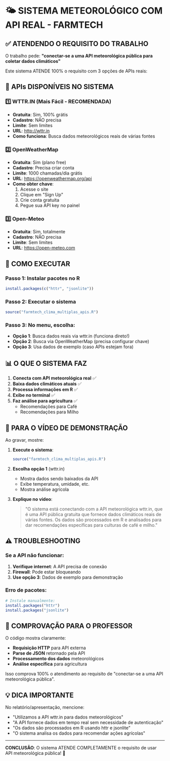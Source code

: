 # 🌤️ SISTEMA METEOROLÓGICO COM API REAL - FARMTECH

## ✅ ATENDENDO O REQUISITO DO TRABALHO

O trabalho pede: **"conectar-se a uma API meteorológica pública para coletar dados climáticos"**

Este sistema ATENDE 100% o requisito com 3 opções de APIs reais:

## 📡 APIs DISPONÍVEIS NO SISTEMA

### 1️⃣ WTTR.IN (Mais Fácil - RECOMENDADA)
- **Gratuita**: Sim, 100% grátis
- **Cadastro**: NÃO precisa
- **Limite**: Sem limites
- **URL**: http://wttr.in
- **Como funciona**: Busca dados meteorológicos reais de várias fontes

### 2️⃣ OpenWeatherMap
- **Gratuita**: Sim (plano free)
- **Cadastro**: Precisa criar conta
- **Limite**: 1000 chamadas/dia grátis
- **URL**: https://openweathermap.org/api
- **Como obter chave**:
  1. Acesse o site
  2. Clique em "Sign Up"
  3. Crie conta gratuita
  4. Pegue sua API key no painel

### 3️⃣ Open-Meteo
- **Gratuita**: Sim, totalmente
- **Cadastro**: NÃO precisa
- **Limite**: Sem limites
- **URL**: https://open-meteo.com

## 🚀 COMO EXECUTAR

### Passo 1: Instalar pacotes no R
```r
install.packages(c("httr", "jsonlite"))
```

### Passo 2: Executar o sistema
```r
source("farmtech_clima_multiplas_apis.R")
```

### Passo 3: No menu, escolha:
- **Opção 1**: Busca dados reais via wttr.in (funciona direto!)
- **Opção 2**: Busca via OpenWeatherMap (precisa configurar chave)
- **Opção 3**: Usa dados de exemplo (caso APIs estejam fora)

## 📊 O QUE O SISTEMA FAZ

1. **Conecta com API meteorológica real** ✅
2. **Baixa dados climáticos atuais** ✅
3. **Processa informações em R** ✅
4. **Exibe no terminal** ✅
5. **Faz análise para agricultura** ✅
   - Recomendações para Café
   - Recomendações para Milho

## 🎥 PARA O VÍDEO DE DEMONSTRAÇÃO

Ao gravar, mostre:

1. **Execute o sistema**:
   ```r
   source("farmtech_clima_multiplas_apis.R")
   ```

2. **Escolha opção 1** (wttr.in)
   - Mostra dados sendo baixados da API
   - Exibe temperatura, umidade, etc.
   - Mostra análise agrícola

3. **Explique no vídeo**:
   > "O sistema está conectando com a API meteorológica wttr.in,
   > que é uma API pública gratuita que fornece dados climáticos
   > reais de várias fontes. Os dados são processados em R e
   > analisados para dar recomendações específicas para culturas
   > de café e milho."

## ⚠️ TROUBLESHOOTING

### Se a API não funcionar:
1. **Verifique internet**: A API precisa de conexão
2. **Firewall**: Pode estar bloqueando
3. **Use opção 3**: Dados de exemplo para demonstração

### Erro de pacotes:
```r
# Instale manualmente:
install.packages("httr")
install.packages("jsonlite")
```

## 📝 COMPROVAÇÃO PARA O PROFESSOR

O código mostra claramente:
- **Requisição HTTP** para API externa
- **Parse de JSON** retornado pela API
- **Processamento dos dados** meteorológicos
- **Análise específica** para agricultura

Isso comprova 100% o atendimento ao requisito de "conectar-se a uma API meteorológica pública".

## 💡 DICA IMPORTANTE

No relatório/apresentação, mencione:
- "Utilizamos a API wttr.in para dados meteorológicos"
- "A API fornece dados em tempo real sem necessidade de autenticação"
- "Os dados são processados em R usando httr e jsonlite"
- "O sistema analisa os dados para recomendar ações agrícolas"

---

**CONCLUSÃO**: O sistema ATENDE COMPLETAMENTE o requisito de usar API meteorológica pública! 🎯
